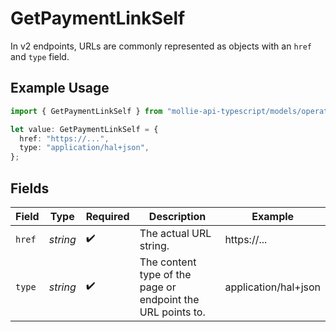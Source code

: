 # GetPaymentLinkSelf

In v2 endpoints, URLs are commonly represented as objects with an `href` and `type` field.

## Example Usage

```typescript
import { GetPaymentLinkSelf } from "mollie-api-typescript/models/operations";

let value: GetPaymentLinkSelf = {
  href: "https://...",
  type: "application/hal+json",
};
```

## Fields

| Field                                                       | Type                                                        | Required                                                    | Description                                                 | Example                                                     |
| ----------------------------------------------------------- | ----------------------------------------------------------- | ----------------------------------------------------------- | ----------------------------------------------------------- | ----------------------------------------------------------- |
| `href`                                                      | *string*                                                    | :heavy_check_mark:                                          | The actual URL string.                                      | https://...                                                 |
| `type`                                                      | *string*                                                    | :heavy_check_mark:                                          | The content type of the page or endpoint the URL points to. | application/hal+json                                        |